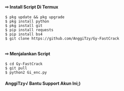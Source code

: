 #### ⇨  Install Script Di Termux
```
$ pkg update && pkg upgrade
$ pkg install python
$ pkg install git
$ pip install requests
$ pip install bs4
$ git clone https://github.com/AnggiTzy/Gy-FastCrack
 
```
#### ⇨  Menjalankan Script
```
$ cd Gy-FastCrack
$ git pull
$ python2 Gi_enc.py
```
#### AnggiTzy√ Bantu Support Akun Ini;)
